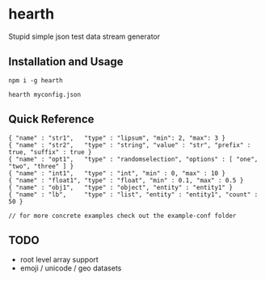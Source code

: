 # hearth

Stupid simple json test data stream generator


## Installation and Usage

    npm i -g hearth

    hearth myconfig.json

## Quick Reference

    { "name" : "str1",   "type" : "lipsum", "min": 2, "max": 3 }
    { "name" : "str2",   "type" : "string", "value" : "str", "prefix" : true, "suffix" : true }
    { "name" : "opt1",   "type" : "randomselection", "options" : [ "one", "two", "three" ] }
    { "name" : "int1",   "type" : "int", "min" : 0, "max" : 10 }
    { "name" : "float1", "type" : "float", "min" : 0.1, "max" : 0.5 }
    { "name" : "obj1",   "type" : "object", "entity" : "entity1" }
    { "name" : "lb",     "type" : "list", "entity" : "entity1", "count" : 50 }

    // for more concrete examples check out the example-conf folder


## TODO

- root level array support
- emoji / unicode / geo datasets
